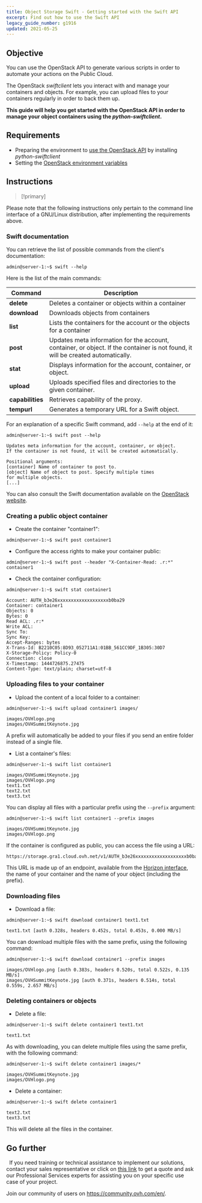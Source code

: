 ```yaml
---
title: Object Storage Swift - Getting started with the Swift API
excerpt: Find out how to use the Swift API
legacy_guide_number: g1916
updated: 2021-05-25
---
```


## Objective

You can use the OpenStack API to generate various scripts in order to automate your actions on the Public Cloud.

The OpenStack *swiftclient* lets you interact with and manage your containers and objects. For example, you can upload files to your containers regularly in order to back them up.

**This guide will help you get started with the OpenStack API in order to manage your object containers using the *python-swiftclient*.**

## Requirements

- Preparing the environment to [use the OpenStack API](/pages/public_cloud/compute/prepare_the_environment_for_using_the_openstack_api) by installing *python-swiftclient*
- Setting the [OpenStack environment variables](/pages/public_cloud/compute/loading_openstack_environment_variables)

## Instructions

> [!primary]
>
Please note that the following instructions only pertain to the command line interface of a GNU/Linux distribution, after implementing the requirements above.
>

### Swift documentation

You can retrieve the list of possible commands from the client's documentation:

```
admin@server-1:~$ swift --help
```

Here is the list of the main commands:

|Command|Description|
|---|---|
|**delete**|Deletes a container or objects within a container|
|**download**|Downloads objects from containers|
|**list**|Lists the containers for the account or the objects for a container|
|**post**|Updates meta information for the account, container, or object. If the container is not found, it will be created automatically.|
|**stat**|Displays information for the account, container, or object.|
|**upload**|Uploads specified files and directories to the given container.|
|**capabilities**|Retrieves capability of the proxy.|
|**tempurl**|Generates a temporary URL for a Swift object.|

For an explanation of a specific Swift command, add `--help` at the end of it:

```
admin@server-1:~$ swift post --help

Updates meta information for the account, container, or object.
If the container is not found, it will be created automatically.

Positional arguments:
[container] Name of container to post to.
[object] Name of object to post. Specify multiple times
for multiple objects.
[...]
```

You can also consult the Swift documentation available on the [OpenStack website](http://docs.openstack.org/cli-reference/content/swiftclient_commands.html).

### Creating a public object container

- Create the container "container1":

```
admin@server-1:~$ swift post container1
```

- Configure the access rights to make your container public:

```
admin@server-1:~$ swift post --header "X-Container-Read: .r:*" container1
```

- Check the container configuration:

```
admin@server-1:~$ swift stat container1

Account: AUTH_b3e26xxxxxxxxxxxxxxxxxxxb0ba29
Container: container1
Objects: 0
Bytes: 0
Read ACL: .r:*
Write ACL:
Sync To:
Sync Key:
Accept-Ranges: bytes
X-Trans-Id: B2210C05:8D93_052711A1:01BB_561CC9DF_1B305:30D7
X-Storage-Policy: Policy-0
Connection: close
X-Timestamp: 1444726875.27475
Content-Type: text/plain; charset=utf-8
```

### Uploading files to your container

- Upload the content of a local folder to a container:

```
admin@server-1:~$ swift upload container1 images/

images/OVHlogo.png
images/OVHSummitKeynote.jpg
```

A prefix will automatically be added to your files if you send an entire folder instead of a single file.

- List a container's files:

```
admin@server-1:~$ swift list container1

images/OVHSummitKeynote.jpg
images/OVHlogo.png
text1.txt
text2.txt
text3.txt
```

You can display all files with a particular prefix using the `--prefix` argument:

```
admin@server-1:~$ swift list container1 --prefix images

images/OVHSummitKeynote.jpg
images/OVHlogo.png
```

If the container is configured as public, you can access the file using a URL:

```
https://storage.gra1.cloud.ovh.net/v1/AUTH_b3e26xxxxxxxxxxxxxxxxxxxb0ba29/container1/images/OVHlogo.png
```

This URL is made up of an endpoint, available from the [Horizon interface](/pages/public_cloud/compute/access_and_security_in_horizon), the name of your container and the name of your object (including the prefix).

### Downloading files

- Download a file:

```
admin@server-1:~$ swift download container1 text1.txt

text1.txt [auth 0.328s, headers 0.452s, total 0.453s, 0.000 MB/s]
```

You can download multiple files with the same prefix, using the following command:

```
admin@server-1:~$ swift download container1 --prefix images

images/OVHlogo.png [auth 0.383s, headers 0.520s, total 0.522s, 0.135 MB/s]
images/OVHSummitKeynote.jpg [auth 0.371s, headers 0.514s, total 0.559s, 2.657 MB/s]
```

### Deleting containers or objects

- Delete a file:

```
admin@server-1:~$ swift delete container1 text1.txt

text1.txt
```

As with downloading, you can delete multiple files using the same prefix, with the following command:

```
admin@server-1:~$ swift delete container1 images/*

images/OVHSummitKeynote.jpg
images/OVHlogo.png
```

- Delete a container:

```
admin@server-1:~$ swift delete container1

text2.txt
text3.txt
```

This will delete all the files in the container.

## Go further
 
If you need training or technical assistance to implement our solutions, contact your sales representative or click on [this link](https://www.ovhcloud.com/en-ie/professional-services/) to get a quote and ask our Professional Services experts for assisting you on your specific use case of your project.

Join our community of users on <https://community.ovh.com/en/>.
